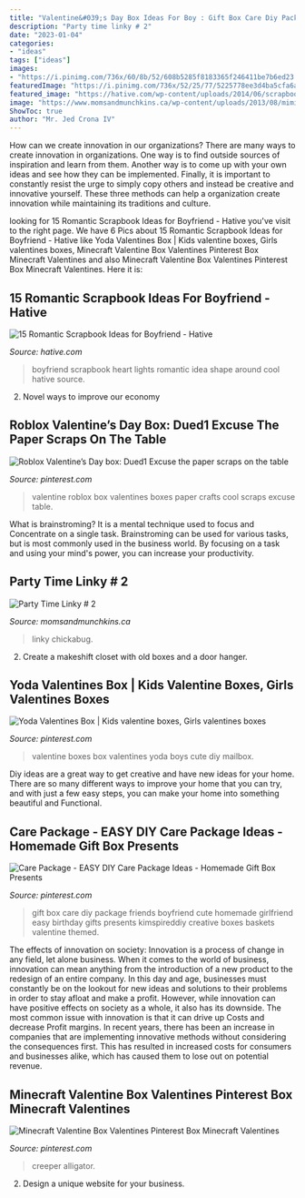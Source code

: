 ```yaml
---
title: "Valentine&#039;s Day Box Ideas For Boy : Gift Box Care Diy Package Friends Boyfriend Cute Homemade Girlfriend Easy Birthday Gifts Presents Kimspireddiy Creative Boxes Baskets Valentine Themed"
description: "Party time linky # 2"
date: "2023-01-04"
categories:
- "ideas"
tags: ["ideas"]
images:
- "https://i.pinimg.com/736x/60/8b/52/608b5285f8183365f246411be7b6ed23.jpg"
featuredImage: "https://i.pinimg.com/736x/52/25/77/5225778ee3d4ba5cfa6a5fc6cbf8f292.jpg"
featured_image: "https://hative.com/wp-content/uploads/2014/06/scrapbook-ideas-for-boyfriend/4-scrapbook-ideas-for-boyfriend.jpg"
image: "https://www.momsandmunchkins.ca/wp-content/uploads/2013/08/mimis.jpg"
ShowToc: true
author: "Mr. Jed Crona IV"
---
```



How can we create innovation in our organizations?
There are many ways to create innovation in organizations. One way is to find outside sources of inspiration and learn from them. Another way is to come up with your own ideas and see how they can be implemented. Finally, it is important to constantly resist the urge to simply copy others and instead be creative and innovative yourself. These three methods can help a organization create innovation while maintaining its traditions and culture.

	

		
looking for 15 Romantic Scrapbook Ideas for Boyfriend - Hative you've visit to the right page. We have 6 Pics about 15 Romantic Scrapbook Ideas for Boyfriend - Hative like Yoda Valentines Box | Kids valentine boxes, Girls valentines boxes, Minecraft Valentine Box Valentines Pinterest Box Minecraft Valentines and also Minecraft Valentine Box Valentines Pinterest Box Minecraft Valentines. Here it is:
		
    
## 15 Romantic Scrapbook Ideas For Boyfriend - Hative

<img loading=lazy src="https://hative.com/wp-content/uploads/2014/06/scrapbook-ideas-for-boyfriend/4-scrapbook-ideas-for-boyfriend.jpg" onerror="this.onerror=null;this.src='https://tse1.mm.bing.net/th?id=OIP.dG64a9go7AdZRZwa_bpnJgHaHa&amp;pid=15.1';" alt="15 Romantic Scrapbook Ideas for Boyfriend - Hative">

_Source: hative.com_

>boyfriend scrapbook heart lights romantic idea shape around cool hative source. 

	

2. Novel ways to improve our economy

    
## Roblox Valentine’s Day Box: Dued1 Excuse The Paper Scraps On The Table

<img loading=lazy src="https://i.pinimg.com/736x/60/8b/52/608b5285f8183365f246411be7b6ed23.jpg" onerror="this.onerror=null;this.src='https://tse3.mm.bing.net/th?id=OIP.VmGG84_NlPtoFmsxRHEl-gHaJ3&amp;pid=15.1';" alt="Roblox Valentine’s Day box: Dued1 Excuse the paper scraps on the table">

_Source: pinterest.com_

>valentine roblox box valentines boxes paper crafts cool scraps excuse table. 

	

What is brainstroming? It is a mental technique used to focus and Concentrate on a single task. Brainstroming can be used for various tasks, but is most commonly used in the business world. By focusing on a task and using your mind's power, you can increase your productivity.

    
## Party Time Linky # 2

<img loading=lazy src="https://www.momsandmunchkins.ca/wp-content/uploads/2013/08/mimis.jpg" onerror="this.onerror=null;this.src='https://tse4.mm.bing.net/th?id=OIP.dSCZ_Xvri07WTg75f0-lKwAAAA&amp;pid=15.1';" alt="Party Time Linky # 2">

_Source: momsandmunchkins.ca_

>linky chickabug. 

	

2. Create a makeshift closet with old boxes and a door hanger.

    
## Yoda Valentines Box | Kids Valentine Boxes, Girls Valentines Boxes

<img loading=lazy src="https://i.pinimg.com/736x/ec/4e/c0/ec4ec0f1e5e52bfa021a5e00e9b75abc.jpg" onerror="this.onerror=null;this.src='https://tse3.mm.bing.net/th?id=OIP.sniDjSjC-EUXllG40MhyJgHaJ3&amp;pid=15.1';" alt="Yoda Valentines Box | Kids valentine boxes, Girls valentines boxes">

_Source: pinterest.com_

>valentine boxes box valentines yoda boys cute diy mailbox. 

	

Diy ideas are a great way to get creative and have new ideas for your home. There are so many different ways to improve your home that you can try, and with just a few easy steps, you can make your home into something beautiful and Functional.

    
## Care Package - EASY DIY Care Package Ideas - Homemade Gift Box Presents

<img loading=lazy src="https://i.pinimg.com/736x/52/25/77/5225778ee3d4ba5cfa6a5fc6cbf8f292.jpg" onerror="this.onerror=null;this.src='https://tse1.mm.bing.net/th?id=OIP.6kI0vWn5H9dUEjh2948XGgHaNM&amp;pid=15.1';" alt="Care Package - EASY DIY Care Package Ideas - Homemade Gift Box Presents">

_Source: pinterest.com_

>gift box care diy package friends boyfriend cute homemade girlfriend easy birthday gifts presents kimspireddiy creative boxes baskets valentine themed. 

	

The effects of innovation on society:
Innovation is a process of change in any field, let alone business. When it comes to the world of business, innovation can mean anything from the introduction of a new product to the redesign of an entire company. In this day and age, businesses must constantly be on the lookout for new ideas and solutions to their problems in order to stay afloat and make a profit.
However, while innovation can have positive effects on society as a whole, it also has its downside. The most common issue with innovation is that it can drive up Costs and decrease Profit margins. In recent years, there has been an increase in companies that are implementing innovative methods without considering the consequences first. This has resulted in increased costs for consumers and businesses alike, which has caused them to lose out on potential revenue.

    
## Minecraft Valentine Box Valentines Pinterest Box Minecraft Valentines

<img loading=lazy src="https://i.pinimg.com/736x/63/4f/08/634f08862bc8bfb69f6b158496400310.jpg" onerror="this.onerror=null;this.src='https://tse4.mm.bing.net/th?id=OIP.mFkuK0EhZbwIcsu8eQCb2QAAAA&amp;pid=15.1';" alt="Minecraft Valentine Box Valentines Pinterest Box Minecraft Valentines">

_Source: pinterest.com_

>creeper alligator. 

	

2. Design a unique website for your business.

